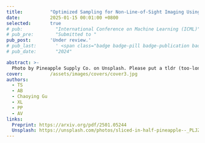 ```yaml
---
title:          "Optimized Sampling for Non-Line-of-Sight Imaging Using Modified Fast Fourier Transforms"
date:           2025-01-15 00:01:00 +0800
selected:       true
# pub:            "International Conference on Machine Learning (ICML)"
# pub_pre:        "Submitted to "
pub_post:       'Under review.'
# pub_last:       ' <span class="badge badge-pill badge-publication badge-success">Spotlight</span>'
# pub_date:       "2024"

abstract: >-
  Photo by Pineapple Supply Co. on Unsplash. Please put a tldr (too-long-didnt-read, 1~2 sentences) of your publication here. It is not recommended to put the actual abstract here because it is usually too long to fit in. $\LaTeX$ is supported. $a=b+c$.
cover:          /assets/images/covers/cover3.jpg
authors:
  - TS
  - AB
  - Chaoying Gu
  - XL
  - PP
  - AV
links:
  Preprint: https://arxiv.org/pdf/2501.05244
  Unsplash: https://unsplash.com/photos/sliced-in-half-pineapple--_PLJZmHZzk
---
```

